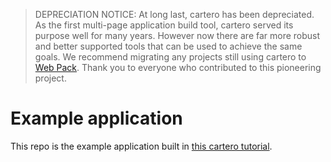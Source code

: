 
> DEPRECIATION NOTICE: At long last, cartero has been depreciated. As the first multi-page application build tool, cartero served its purpose well for many years. However now there are far more robust and better supported tools that can be used to achieve the same goals. We recommend migrating any projects still using cartero to [Web Pack](https://webpack.js.org/). Thank you to everyone who contributed to this pioneering project.

# Example application

This repo is the example application built in [this cartero tutorial](http://www.jslifeandlove.org/intro-to-cartero/).
